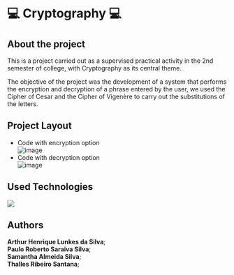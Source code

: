 # 💻 Cryptography 💻

## About the project

  <p>This is a project carried out as a supervised practical activity in the 2nd semester of college, with Cryptography as its central theme.</p>

  <p>The objective of the project was the development of a system that performs the encryption and decryption of a phrase entered by the user, we used the Cipher of Cesar and the Cipher of Vigenère to carry out the substitutions of the letters.</p>

## Project Layout
  * Code with encryption option
    <br>
    ![image](https://github.com/ThalleSantana/Cryptography/assets/87541695/a6b780e7-d610-46ac-8272-dc4d4ea6c753)
  * Code with decryption option
    <br>
  ![image](https://github.com/ThalleSantana/Cryptography/assets/87541695/43bdb460-88d6-43a1-8676-85caf2c1e3b0)


## Used Technologies
  <img src="https://img.shields.io/badge/Python-3776AB?style=for-the-badge&logo=python&logoColor=white" target="_blank">
 
## Authors
  __Arthur Henrique Lunkes da Silva__;
    <br>
  __Paulo Roberto Saraiva Silva__;
    <br>
  __Samantha Almeida Silva__;
    <br>
  __Thalles Ribeiro Santana__;
  
<!--
Esse é um projeto realizado como atividade prática supervisionada no 2º semestre da faculdade, tendo como tema central a Criptografia.
O objetivo do projeto foi o desenvolvimento de um sistema que realiza a criptografia e a descriptografia de uma frase inserida pelo usuario, utilizamos a Cifra de Cesar e a Cifra de Vigenère para a realização das substituações das letras.
-->
